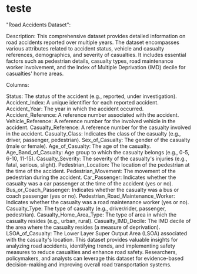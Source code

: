 # teste
"Road Accidents Dataset":

Description:
This comprehensive dataset provides detailed information on road accidents reported over multiple years. The dataset encompasses various attributes related to accident status, vehicle and casualty references, demographics, and severity of casualties. It includes essential factors such as pedestrian details, casualty types, road maintenance worker involvement, and the Index of Multiple Deprivation (IMD) decile for casualties' home areas.

Columns:

Status: The status of the accident (e.g., reported, under investigation).
Accident_Index: A unique identifier for each reported accident.
Accident_Year: The year in which the accident occurred.
Accident_Reference: A reference number associated with the accident.
Vehicle_Reference: A reference number for the involved vehicle in the accident.
Casualty_Reference: A reference number for the casualty involved in the accident.
Casualty_Class: Indicates the class of the casualty (e.g., driver, passenger, pedestrian).
Sex_of_Casualty: The gender of the casualty (male or female).
Age_of_Casualty: The age of the casualty.
Age_Band_of_Casualty: Age group to which the casualty belongs (e.g., 0-5, 6-10, 11-15).
Casualty_Severity: The severity of the casualty's injuries (e.g., fatal, serious, slight).
Pedestrian_Location: The location of the pedestrian at the time of the accident.
Pedestrian_Movement: The movement of the pedestrian during the accident.
Car_Passenger: Indicates whether the casualty was a car passenger at the time of the accident (yes or no).
Bus_or_Coach_Passenger: Indicates whether the casualty was a bus or coach passenger (yes or no).
Pedestrian_Road_Maintenance_Worker: Indicates whether the casualty was a road maintenance worker (yes or no).
Casualty_Type: The type of casualty (e.g., driver/rider, passenger, pedestrian).
Casualty_Home_Area_Type: The type of area in which the casualty resides (e.g., urban, rural).
Casualty_IMD_Decile: The IMD decile of the area where the casualty resides (a measure of deprivation).
LSOA_of_Casualty: The Lower Layer Super Output Area (LSOA) associated with the casualty's location.
This dataset provides valuable insights for analyzing road accidents, identifying trends, and implementing safety measures to reduce casualties and enhance road safety. Researchers, policymakers, and analysts can leverage this dataset for evidence-based decision-making and improving overall road transportation systems.
